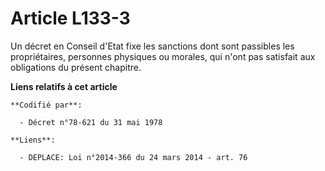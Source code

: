 # Article L133-3

Un décret en Conseil d'Etat fixe les sanctions dont sont passibles les propriétaires, personnes physiques ou morales, qui
n'ont pas satisfait aux obligations du présent chapitre.

**Liens relatifs à cet article**

	**Codifié par**:

	  - Décret n°78-621 du 31 mai 1978

	**Liens**:

	  - DEPLACE: Loi n°2014-366 du 24 mars 2014 - art. 76
